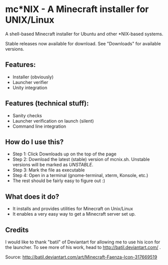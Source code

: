 mc*NIX - A Minecraft installer for UNIX/Linux
=============================================

A shell-based Minecraft installer for Ubuntu and other *NIX-based systems.

Stable releases now available for download. See "Downloads" for available versions.

Features:
---
- Installer (obviously)
- Launcher verifier
- Unity integration

Features (technical stuff):
---
- Sanity checks
- Launcher verification on launch (silent)
- Command line integration

How do I use this?
---
- Step 1: Click Downloads up on the top of the page
- Step 2: Download the latest (stable) version of mcnix.sh. Unstable versions will be marked as *UNSTABLE*.
- Step 3: Mark the file as executable
- Step 4: Open in a terminal (gnome-terminal, xterm, Konsole, etc.)
- The rest should be fairly easy to figure out :)

What does it do?
---
- It installs and provides utilities for Minecraft on Unix/Linux
- It enables a very easy way to get a Minecraft server set up.

Credits
---
I would like to thank "batil" of Deviantart for allowing me to use his icon for the launcher. To see more of his work, head to http://batil.deviantart.com/ .

Source:
http://batil.deviantart.com/art/Minecraft-Faenza-Icon-317669519
